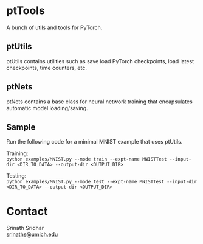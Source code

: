 # ptTools
A bunch of utils and tools for PyTorch.

## ptUtils
ptUtils contains utilities such as save load PyTorch checkpoints, load latest checkpoints, time counters, etc.

## ptNets
ptNets contains a base class for neural network training that encapsulates automatic model loading/saving.

## Sample
Run the following code for a minimal MNIST example that uses ptUtils.

Training:  
`python examples/MNIST.py --mode train --expt-name MNISTTest --input-dir <DIR_TO_DATA> --output-dir <OUTPUT_DIR>`


Testing:  
`python examples/MNIST.py --mode test --expt-name MNISTTest --input-dir <DIR_TO_DATA> --output-dir <OUTPUT_DIR>`

# Contact
Srinath Sridhar  
[srinaths@umich.edu][1]

[1]: [mailto:srinaths@umich.edu]
